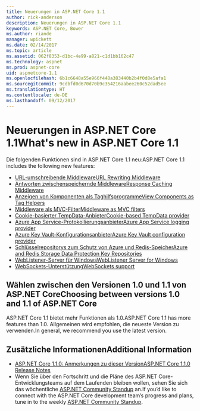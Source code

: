 ```yaml
---
title: Neuerungen in ASP.NET Core 1.1
author: rick-anderson
description: Neuerungen in ASP.NET Core 1.1
keywords: ASP.NET Core, Bower
ms.author: riande
manager: wpickett
ms.date: 02/14/2017
ms.topic: article
ms.assetid: 062f8353-d1bc-4e99-a821-c1d1bb162c47
ms.technology: aspnet
ms.prod: aspnet-core
uid: aspnetcore-1.1
ms.openlocfilehash: 6b1c6648a55e966f448a383440b2b4f0d8e5afa1
ms.sourcegitcommit: 9cdbfd0d670d70b9c354216aabee260c52dad5ee
ms.translationtype: HT
ms.contentlocale: de-DE
ms.lasthandoff: 09/12/2017
---
```

# <a name="whats-new-in-aspnet-core-11"></a><span data-ttu-id="dd807-104">Neuerungen in ASP.NET Core 1.1</span><span class="sxs-lookup"><span data-stu-id="dd807-104">What's new in ASP.NET Core 1.1</span></span>

<span data-ttu-id="dd807-105">Die folgenden Funktionen sind in ASP.NET Core 1.1 neu:</span><span class="sxs-lookup"><span data-stu-id="dd807-105">ASP.NET Core 1.1 includes the following new features:</span></span>

- [<span data-ttu-id="dd807-106">URL-umschreibende Middleware</span><span class="sxs-lookup"><span data-stu-id="dd807-106">URL Rewriting Middleware</span></span>](xref:fundamentals/url-rewriting)
- [<span data-ttu-id="dd807-107">Antworten zwischenspeichernde Middleware</span><span class="sxs-lookup"><span data-stu-id="dd807-107">Response Caching Middleware</span></span>](xref:performance/caching/middleware)
- [<span data-ttu-id="dd807-108">Anzeigen von Komponenten als Taghilfsprogramme</span><span class="sxs-lookup"><span data-stu-id="dd807-108">View Components as Tag Helpers</span></span>](xref:mvc/views/view-components#invoking-a-view-component-as-a-tag-helper)
- [<span data-ttu-id="dd807-109">Middleware als MVC-Filter</span><span class="sxs-lookup"><span data-stu-id="dd807-109">Middleware as MVC filters</span></span>](xref:mvc/controllers/filters#using-middleware-in-the-filter-pipeline)
- [<span data-ttu-id="dd807-110">Cookie-basierter TempData-Anbieter</span><span class="sxs-lookup"><span data-stu-id="dd807-110">Cookie-based TempData provider</span></span>](xref:fundamentals/app-state#cookie-based-tempdata-provider )
- [<span data-ttu-id="dd807-111">Azure App Service-Protokollierungsanbieter</span><span class="sxs-lookup"><span data-stu-id="dd807-111">Azure App Service logging provider</span></span>](xref:fundamentals/logging#appservice)
- [<span data-ttu-id="dd807-112">Azure Key Vault-Konfigurationsanbieter</span><span class="sxs-lookup"><span data-stu-id="dd807-112">Azure Key Vault configuration provider</span></span>](xref:security/key-vault-configuration)
- [<span data-ttu-id="dd807-113">Schlüsselrepositorys zum Schutz von Azure und Redis-Speicher</span><span class="sxs-lookup"><span data-stu-id="dd807-113">Azure and Redis Storage Data Protection Key Repositories</span></span>](xref:security/data-protection/implementation/key-storage-providers#azure-and-redis)
- [<span data-ttu-id="dd807-114">WebListener-Server für Windows</span><span class="sxs-lookup"><span data-stu-id="dd807-114">WebListener Server for Windows</span></span>](xref:fundamentals/servers/weblistener)
- [<span data-ttu-id="dd807-115">WebSockets-Unterstützung</span><span class="sxs-lookup"><span data-stu-id="dd807-115">WebSockets support</span></span>](xref:fundamentals/websockets)

## <a name="choosing-between-versions-10-and-11-of-aspnet-core"></a><span data-ttu-id="dd807-116">Wählen zwischen den Versionen 1.0 und 1.1 von ASP.NET Core</span><span class="sxs-lookup"><span data-stu-id="dd807-116">Choosing between versions 1.0 and 1.1 of ASP.NET Core</span></span>

<span data-ttu-id="dd807-117">ASP.NET Core 1.1 bietet mehr Funktionen als 1.0.</span><span class="sxs-lookup"><span data-stu-id="dd807-117">ASP.NET Core 1.1 has more features than 1.0.</span></span> <span data-ttu-id="dd807-118">Allgemeinen wird empfohlen, die neueste Version zu verwenden.</span><span class="sxs-lookup"><span data-stu-id="dd807-118">In general, we recommend you use the latest version.</span></span>

## <a name="additional-information"></a><span data-ttu-id="dd807-119">Zusätzliche Informationen</span><span class="sxs-lookup"><span data-stu-id="dd807-119">Additional Information</span></span>

- [<span data-ttu-id="dd807-120">ASP.NET Core 1.1.0: Anmerkungen zu dieser Version</span><span class="sxs-lookup"><span data-stu-id="dd807-120">ASP.NET Core 1.1.0 Release Notes</span></span>](https://github.com/aspnet/Home/releases/tag/1.1.0)
- <span data-ttu-id="dd807-121">Wenn Sie über den Fortschritt und die Pläne des ASP.NET Core-Entwicklungsteams auf dem Laufenden bleiben wollen, sehen Sie sich das wöchentliche [ASP.NET Community Standup](https://live.asp.net/) an.</span><span class="sxs-lookup"><span data-stu-id="dd807-121">If you’d like to connect with the ASP.NET Core development team’s progress and plans, tune in to the weekly [ASP.NET Community Standup](https://live.asp.net/).</span></span>
